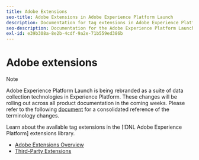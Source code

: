```yaml
---
title: Adobe Extensions
seo-title: Adobe Extensions in Adobe Experience Platform Launch
description: Documentation for tag extensions in Adobe Experience Platform Data Collection.
seo-description: Documentation for the Adobe Experience Platform Launch Extensions provided by Adobe solutions.
exl-id: e39b308a-8e2b-4cdf-9a2e-71b559ed386b
---
```

# Adobe extensions

>[!NOTE]
>
>Adobe Experience Platform Launch is being rebranded as a suite of data collection technologies in Experience Platform. These changes will be rolling out across all product documentation in the coming weeks. Please refer to the following [document](../../launch-term-updates.md) for a consolidated reference of the terminology changes.

Learn about the available tag extensions in the [!DNL Adobe Experience Platform] extensions library.

* [Adobe Extensions Overview](/help/extension-reference/web/overview.md)
* [Third-Party Extensions](/help/extension-reference/3rd-party-extensions.md)
